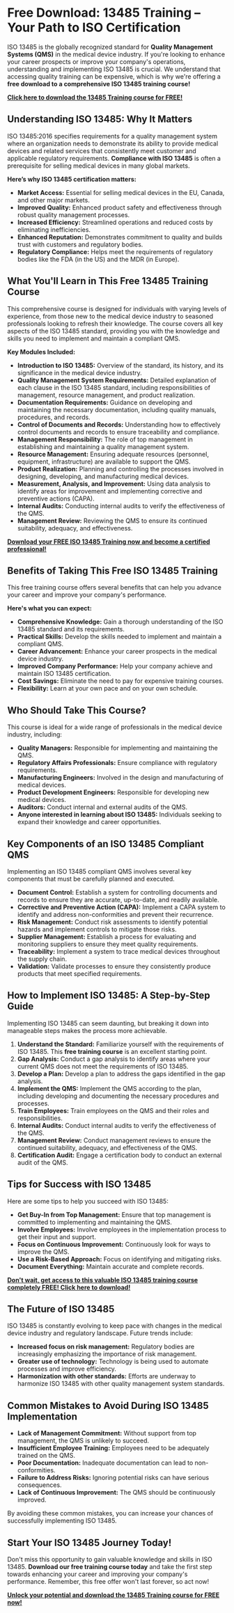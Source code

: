 # Free Download: 13485 Training – Your Path to ISO Certification

ISO 13485 is the globally recognized standard for **Quality Management Systems (QMS)** in the medical device industry. If you're looking to enhance your career prospects or improve your company's operations, understanding and implementing ISO 13485 is crucial. We understand that accessing quality training can be expensive, which is why we're offering a **free download to a comprehensive ISO 13485 training course!**

[**Click here to download the 13485 Training course for FREE!**](https://udemywork.com/13485-training)

## Understanding ISO 13485: Why It Matters

ISO 13485:2016 specifies requirements for a quality management system where an organization needs to demonstrate its ability to provide medical devices and related services that consistently meet customer and applicable regulatory requirements. **Compliance with ISO 13485** is often a prerequisite for selling medical devices in many global markets.

**Here’s why ISO 13485 certification matters:**

*   **Market Access:** Essential for selling medical devices in the EU, Canada, and other major markets.
*   **Improved Quality:** Enhanced product safety and effectiveness through robust quality management processes.
*   **Increased Efficiency:** Streamlined operations and reduced costs by eliminating inefficiencies.
*   **Enhanced Reputation:** Demonstrates commitment to quality and builds trust with customers and regulatory bodies.
*   **Regulatory Compliance:** Helps meet the requirements of regulatory bodies like the FDA (in the US) and the MDR (in Europe).

## What You'll Learn in This Free 13485 Training Course

This comprehensive course is designed for individuals with varying levels of experience, from those new to the medical device industry to seasoned professionals looking to refresh their knowledge. The course covers all key aspects of the ISO 13485 standard, providing you with the knowledge and skills you need to implement and maintain a compliant QMS.

**Key Modules Included:**

*   **Introduction to ISO 13485:** Overview of the standard, its history, and its significance in the medical device industry.
*   **Quality Management System Requirements:** Detailed explanation of each clause in the ISO 13485 standard, including responsibilities of management, resource management, and product realization.
*   **Documentation Requirements:** Guidance on developing and maintaining the necessary documentation, including quality manuals, procedures, and records.
*   **Control of Documents and Records:** Understanding how to effectively control documents and records to ensure traceability and compliance.
*   **Management Responsibility:** The role of top management in establishing and maintaining a quality management system.
*   **Resource Management:** Ensuring adequate resources (personnel, equipment, infrastructure) are available to support the QMS.
*   **Product Realization:** Planning and controlling the processes involved in designing, developing, and manufacturing medical devices.
*   **Measurement, Analysis, and Improvement:** Using data analysis to identify areas for improvement and implementing corrective and preventive actions (CAPA).
*   **Internal Audits:** Conducting internal audits to verify the effectiveness of the QMS.
*   **Management Review:** Reviewing the QMS to ensure its continued suitability, adequacy, and effectiveness.

[**Download your FREE ISO 13485 Training now and become a certified professional!**](https://udemywork.com/13485-training)

## Benefits of Taking This Free ISO 13485 Training

This free training course offers several benefits that can help you advance your career and improve your company's performance.

**Here's what you can expect:**

*   **Comprehensive Knowledge:** Gain a thorough understanding of the ISO 13485 standard and its requirements.
*   **Practical Skills:** Develop the skills needed to implement and maintain a compliant QMS.
*   **Career Advancement:** Enhance your career prospects in the medical device industry.
*   **Improved Company Performance:** Help your company achieve and maintain ISO 13485 certification.
*   **Cost Savings:** Eliminate the need to pay for expensive training courses.
*   **Flexibility:** Learn at your own pace and on your own schedule.

## Who Should Take This Course?

This course is ideal for a wide range of professionals in the medical device industry, including:

*   **Quality Managers:** Responsible for implementing and maintaining the QMS.
*   **Regulatory Affairs Professionals:** Ensure compliance with regulatory requirements.
*   **Manufacturing Engineers:** Involved in the design and manufacturing of medical devices.
*   **Product Development Engineers:** Responsible for developing new medical devices.
*   **Auditors:** Conduct internal and external audits of the QMS.
*   **Anyone interested in learning about ISO 13485:** Individuals seeking to expand their knowledge and career opportunities.

## Key Components of an ISO 13485 Compliant QMS

Implementing an ISO 13485 compliant QMS involves several key components that must be carefully planned and executed.

*   **Document Control:** Establish a system for controlling documents and records to ensure they are accurate, up-to-date, and readily available.
*   **Corrective and Preventive Action (CAPA):** Implement a CAPA system to identify and address non-conformities and prevent their recurrence.
*   **Risk Management:** Conduct risk assessments to identify potential hazards and implement controls to mitigate those risks.
*   **Supplier Management:** Establish a process for evaluating and monitoring suppliers to ensure they meet quality requirements.
*   **Traceability:** Implement a system to trace medical devices throughout the supply chain.
*   **Validation:** Validate processes to ensure they consistently produce products that meet specified requirements.

## How to Implement ISO 13485: A Step-by-Step Guide

Implementing ISO 13485 can seem daunting, but breaking it down into manageable steps makes the process more achievable.

1.  **Understand the Standard:** Familiarize yourself with the requirements of ISO 13485. This **free training course** is an excellent starting point.
2.  **Gap Analysis:** Conduct a gap analysis to identify areas where your current QMS does not meet the requirements of ISO 13485.
3.  **Develop a Plan:** Develop a plan to address the gaps identified in the gap analysis.
4.  **Implement the QMS:** Implement the QMS according to the plan, including developing and documenting the necessary procedures and processes.
5.  **Train Employees:** Train employees on the QMS and their roles and responsibilities.
6.  **Internal Audits:** Conduct internal audits to verify the effectiveness of the QMS.
7.  **Management Review:** Conduct management reviews to ensure the continued suitability, adequacy, and effectiveness of the QMS.
8.  **Certification Audit:** Engage a certification body to conduct an external audit of the QMS.

## Tips for Success with ISO 13485

Here are some tips to help you succeed with ISO 13485:

*   **Get Buy-In from Top Management:** Ensure that top management is committed to implementing and maintaining the QMS.
*   **Involve Employees:** Involve employees in the implementation process to get their input and support.
*   **Focus on Continuous Improvement:** Continuously look for ways to improve the QMS.
*   **Use a Risk-Based Approach:** Focus on identifying and mitigating risks.
*   **Document Everything:** Maintain accurate and complete records.

[**Don't wait, get access to this valuable ISO 13485 training course completely FREE! Click here to download!**](https://udemywork.com/13485-training)

## The Future of ISO 13485

ISO 13485 is constantly evolving to keep pace with changes in the medical device industry and regulatory landscape. Future trends include:

*   **Increased focus on risk management:** Regulatory bodies are increasingly emphasizing the importance of risk management.
*   **Greater use of technology:** Technology is being used to automate processes and improve efficiency.
*   **Harmonization with other standards:** Efforts are underway to harmonize ISO 13485 with other quality management system standards.

## Common Mistakes to Avoid During ISO 13485 Implementation

*   **Lack of Management Commitment:** Without support from top management, the QMS is unlikely to succeed.
*   **Insufficient Employee Training:** Employees need to be adequately trained on the QMS.
*   **Poor Documentation:** Inadequate documentation can lead to non-conformities.
*   **Failure to Address Risks:** Ignoring potential risks can have serious consequences.
*   **Lack of Continuous Improvement:** The QMS should be continuously improved.

By avoiding these common mistakes, you can increase your chances of successfully implementing ISO 13485.

## Start Your ISO 13485 Journey Today!

Don't miss this opportunity to gain valuable knowledge and skills in ISO 13485. **Download our free training course today** and take the first step towards enhancing your career and improving your company's performance. Remember, this free offer won't last forever, so act now!

[**Unlock your potential and download the 13485 Training course for FREE now!**](https://udemywork.com/13485-training)
